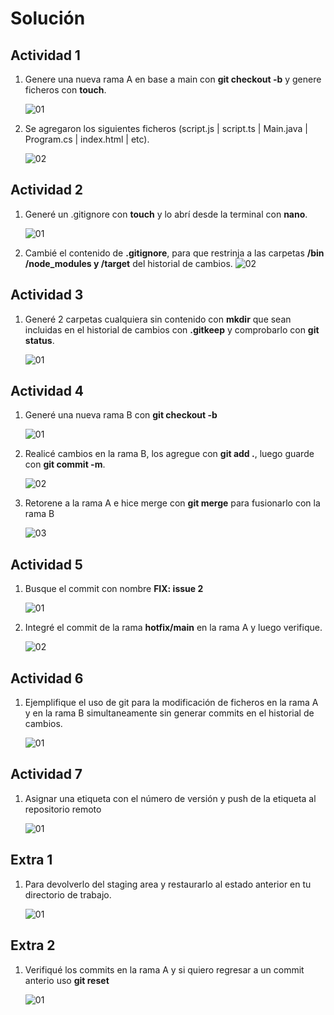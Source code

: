 # Solución

## Actividad 1

1. Genere una nueva rama A en base a main con **git checkout -b** y genere ficheros con **touch**.

    ![01](./images/01.png)

2. Se agregaron los siguientes ficheros (script.js | script.ts | Main.java | Program.cs | index.html | etc).

    ![02](./images/02.png)

## Actividad 2

1. Generé un .gitignore con **touch** y lo abrí desde la terminal con **nano**.

    ![01](./images/03.png)

2. Cambié el contenido de **.gitignore**, para que restrinja a las carpetas **/bin /node_modules y /target** del historial de cambios.
    ![02](./images/04.png)

## Actividad 3

1. Generé 2 carpetas cualquiera sin contenido con **mkdir** que sean incluidas en el historial de cambios con **.gitkeep** y comprobarlo con **git status**.

    ![01](./images/05.png)

## Actividad 4

1. Generé una nueva rama B con **git checkout -b**

    ![01](./images/06.png)

2. Realicé cambios en la rama B, los agregue con **git add .**, luego guarde con **git commit -m**.

    ![02](./images/07.png)

3. Retorene a la rama A e hice merge con **git merge** para fusionarlo con la rama B

    ![03](./images/08.png)

## Actividad 5

1. Busque el commit con nombre **FIX: issue 2**

    ![01](./images/09.png)

2. Integré el commit de la rama **hotfix/main** en la rama A y luego verifique.

    ![02](./images/10.png)

## Actividad 6

1. Ejemplifique el uso de git para la modificación de ficheros en la rama A y en la rama B simultaneamente sin generar commits en el historial de cambios.

    ![01](./images/11.png)

## Actividad 7

1. Asignar una etiqueta con el número de versión y push de la etiqueta al repositorio remoto

    ![01](./images/12.png)

## Extra 1

1. Para devolverlo del staging area y restaurarlo al estado anterior en tu directorio de trabajo.

    ![01](./images/13.png)

## Extra 2

1. Verifiqué los commits en la rama A y si quiero regresar a un commit anterio uso **git reset**

    ![01](./images/14.png)
